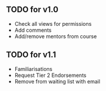 ## TODO for v1.0
- Check all views for permissions
- Add comments
- Add/remove mentors from course

## TODO for v1.1
- Familiarisations
- Request Tier 2 Endorsements
- Remove from waiting list with email
